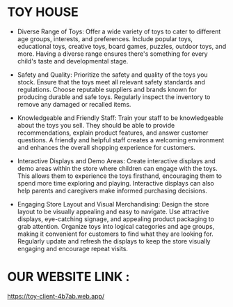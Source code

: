 # TOY HOUSE

* Diverse Range of Toys: Offer a wide variety of toys to cater to different age groups, interests, and preferences. Include popular toys, educational toys, creative toys, board games, puzzles, outdoor toys, and more. Having a diverse range ensures there's something for every child's taste and developmental stage.

* Safety and Quality: Prioritize the safety and quality of the toys you stock. Ensure that the toys meet all relevant safety standards and regulations. Choose reputable suppliers and brands known for producing durable and safe toys. Regularly inspect the inventory to remove any damaged or recalled items.

* Knowledgeable and Friendly Staff: Train your staff to be knowledgeable about the toys you sell. They should be able to provide recommendations, explain product features, and answer customer questions. A friendly and helpful staff creates a welcoming environment and enhances the overall shopping experience for customers.

* Interactive Displays and Demo Areas: Create interactive displays and demo areas within the store where children can engage with the toys. This allows them to experience the toys firsthand, encouraging them to spend more time exploring and playing. Interactive displays can also help parents and caregivers make informed purchasing decisions.

* Engaging Store Layout and Visual Merchandising: Design the store layout to be visually appealing and easy to navigate. Use attractive displays, eye-catching signage, and appealing product packaging to grab attention. Organize toys into logical categories and age groups, making it convenient for customers to find what they are looking for. Regularly update and refresh the displays to keep the store visually engaging and encourage repeat visits.


# OUR WEBSITE LINK :
 https://toy-client-4b7ab.web.app/